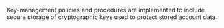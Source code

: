 Key-management policies and procedures are implemented to include secure storage of cryptographic keys used to protect stored account data.